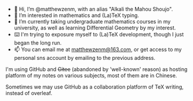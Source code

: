- 👋 Hi, I’m @matthewzenm, with an alias "Alkali the Mahou Shoujo".
- 👀 I’m interested in mathematics and (La)TeX typing.
- 🌱 I’m currently taking undergraduate mathematics courses in my university, as well as learning Differential Geometry by my interest.
- ⌨️ I'm trying to exposure myself to (La)TeX development, though I just began the long run.
- 📫 You can email me at matthewzenm@163.com, or get access to my personal sns account by emailing to the previous address.

I'm using GitHub and ~~Gitee~~ (abandoned by 'well-known' reason) as hosting platform of my notes on various subjects,
most of them are in Chinese.

Sometimes we may use GitHub as a collaboration platform of TeX writing, instead of overleaf.

<!---
matthewzenm/matthewzenm is a ✨ special ✨ repository because its `README.md` (this file) appears on your GitHub profile.
You can click the Preview link to take a look at your changes.
--->
